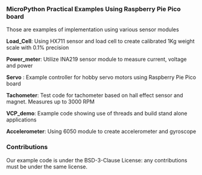 ### MicroPython Practical Examples Using Raspberry Pie Pico board

Those are examples of implementation using various sensor modules

**Load_Cell**: Using HX711 sensor and load cell to create calibrated 1Kg weight scale with 0.1% precision

**Power_meter**: Utilize INA219 sensor module to measure current, voltage and power

**Servo** : Example controller for hobby servo motors using Raspberry Pie Pico board

**Tachometer**: Test code for tachometer based on hall effect sensor and magnet. Measures up to 3000 RPM

**VCP_demo**: Example code showing use of threads and build stand alone applications 

**Accelerometer**: Using 6050 module to create accelerometer and gyroscope

### Contributions

Our example code is under the BSD-3-Clause License: any contributions must be under the same license.

